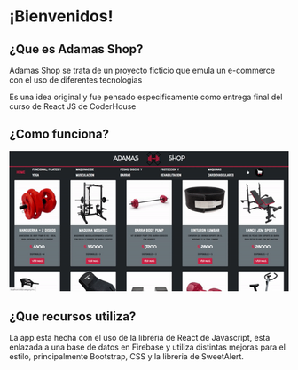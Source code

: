 # ¡Bienvenidos!

## ¿Que es Adamas Shop?

 Adamas Shop se trata de un proyecto ficticio que emula un e-commerce con el uso de diferentes tecnologias

 Es una idea original y fue pensado especificamente como entrega final del curso de React JS de CoderHouse

## ¿Como funciona?

![](https://github.com/faqbb/Adamas-Shop-2.0/blob/master/src/imgs/nav.gif)

## ¿Que recursos utiliza?

La app esta hecha con el uso de la libreria de React de Javascript, esta enlazada a una base de datos en Firebase 
y utiliza distintas mejoras para el estilo, principalmente Bootstrap, CSS y la libreria de SweetAlert.
